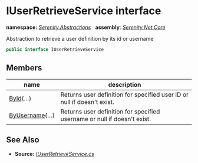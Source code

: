 # IUserRetrieveService interface
**namespace:** *[Serenity.Abstractions](../README.md#serenity.abstractions-namespace)*   **assembly**: *[Serenity.Net.Core](../README.md)*

Abstraction to retrieve a user definition by its id or username

```csharp
public interface IUserRetrieveService
```

## Members

| name | description |
| --- | --- |
| [ById](IUserRetrieveService/ById.md)(…) | Returns user definition for specified user ID or null if doesn't exist. |
| [ByUsername](IUserRetrieveService/ByUsername.md)(…) | Returns user definition for specified username or null if doesn't exist. |

## See Also

* **Source:** *[IUserRetrieveService.cs](https://github.com/serenity-is/Serenity/blob/master/src/Serenity.Net.Core/Authorization/IUserRetrieveService.cs)*